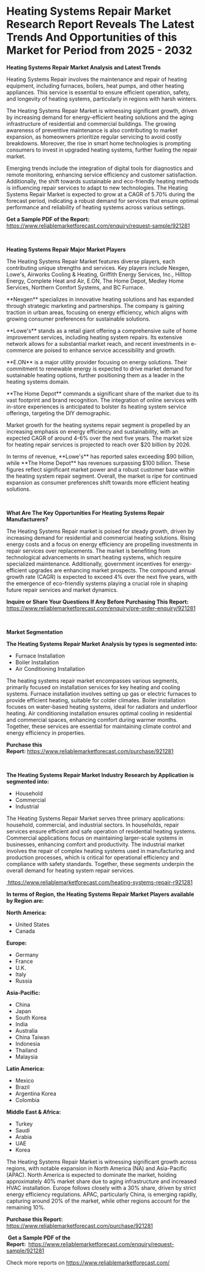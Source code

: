 <p><h1>Heating Systems Repair Market Research Report Reveals The Latest Trends And Opportunities of this Market for Period from 2025 - 2032</h1></p><p><strong>Heating Systems Repair Market Analysis and Latest Trends</strong></p>
<p><p>Heating Systems Repair involves the maintenance and repair of heating equipment, including furnaces, boilers, heat pumps, and other heating appliances. This service is essential to ensure efficient operation, safety, and longevity of heating systems, particularly in regions with harsh winters.</p><p>The Heating Systems Repair Market is witnessing significant growth, driven by increasing demand for energy-efficient heating solutions and the aging infrastructure of residential and commercial buildings. The growing awareness of preventive maintenance is also contributing to market expansion, as homeowners prioritize regular servicing to avoid costly breakdowns. Moreover, the rise in smart home technologies is prompting consumers to invest in upgraded heating systems, further fueling the repair market.</p><p>Emerging trends include the integration of digital tools for diagnostics and remote monitoring, enhancing service efficiency and customer satisfaction. Additionally, the shift towards sustainable and eco-friendly heating methods is influencing repair services to adapt to new technologies. The Heating Systems Repair Market is expected to grow at a CAGR of 5.70% during the forecast period, indicating a robust demand for services that ensure optimal performance and reliability of heating systems across various settings.</p></p>
<p><strong>Get a Sample PDF of the Report:&nbsp;</strong> <a href="https://www.reliablemarketforecast.com/enquiry/request-sample/921281?utm_campaign=2291&utm_medium=2&utm_source=Github&utm_content=ia&utm_term=05032025&utm_id=heating-systems-repair">https://www.reliablemarketforecast.com/enquiry/request-sample/921281</a></p>
<p>&nbsp;</p>
<p><strong>Heating Systems Repair Major Market Players</strong></p>
<p><p>The Heating Systems Repair Market features diverse players, each contributing unique strengths and services. Key players include Nexgen, Lowe's, Airworks Cooling & Heating, Griffith Energy Services, Inc., Hilltop Energy, Complete Heat and Air, E.ON, The Home Depot, Medley Home Services, Northern Comfort Systems, and BC Furnace.</p><p>**Nexgen** specializes in innovative heating solutions and has expanded through strategic marketing and partnerships. The company is gaining traction in urban areas, focusing on energy efficiency, which aligns with growing consumer preferences for sustainable solutions.</p><p>**Lowe's** stands as a retail giant offering a comprehensive suite of home improvement services, including heating system repairs. Its extensive network allows for a substantial market reach, and recent investments in e-commerce are poised to enhance service accessibility and growth.</p><p>**E.ON** is a major utility provider focusing on energy solutions. Their commitment to renewable energy is expected to drive market demand for sustainable heating options, further positioning them as a leader in the heating systems domain.</p><p>**The Home Depot** commands a significant share of the market due to its vast footprint and brand recognition. The integration of online services with in-store experiences is anticipated to bolster its heating system service offerings, targeting the DIY demographic.</p><p>Market growth for the heating systems repair segment is propelled by an increasing emphasis on energy efficiency and sustainability, with an expected CAGR of around 4-6% over the next five years. The market size for heating repair services is projected to reach over $20 billion by 2026.</p><p>In terms of revenue, **Lowe's** has reported sales exceeding $90 billion, while **The Home Depot** has revenues surpassing $100 billion. These figures reflect significant market power and a robust customer base within the heating system repair segment. Overall, the market is ripe for continued expansion as consumer preferences shift towards more efficient heating solutions.</p></p>
<p>&nbsp;</p>
<p><strong>What Are The Key Opportunities For Heating Systems Repair Manufacturers?</strong></p>
<p><p>The Heating Systems Repair market is poised for steady growth, driven by increasing demand for residential and commercial heating solutions. Rising energy costs and a focus on energy efficiency are propelling investments in repair services over replacements. The market is benefiting from technological advancements in smart heating systems, which require specialized maintenance. Additionally, government incentives for energy-efficient upgrades are enhancing market prospects. The compound annual growth rate (CAGR) is expected to exceed 4% over the next five years, with the emergence of eco-friendly systems playing a crucial role in shaping future repair services and market dynamics.</p></p>
<p><strong>Inquire or Share Your Questions If Any Before Purchasing This Report:</strong> <a href="https://www.reliablemarketforecast.com/enquiry/pre-order-enquiry/921281?utm_campaign=2291&utm_medium=2&utm_source=Github&utm_content=ia&utm_term=05032025&utm_id=heating-systems-repair">https://www.reliablemarketforecast.com/enquiry/pre-order-enquiry/921281</a></p>
<p>&nbsp;</p>
<p><strong>Market Segmentation</strong></p>
<p><strong>The Heating Systems Repair Market Analysis by types is segmented into:</strong></p>
<p><ul><li>Furnace Installation</li><li>Boiler Installation</li><li>Air Conditioning Installation</li></ul></p>
<p><p>The heating systems repair market encompasses various segments, primarily focused on installation services for key heating and cooling systems. Furnace installation involves setting up gas or electric furnaces to provide efficient heating, suitable for colder climates. Boiler installation focuses on water-based heating systems, ideal for radiators and underfloor heating. Air conditioning installation ensures optimal cooling in residential and commercial spaces, enhancing comfort during warmer months. Together, these services are essential for maintaining climate control and energy efficiency in properties.</p></p>
<p><strong>Purchase this Report:&nbsp;</strong><a href="https://www.reliablemarketforecast.com/purchase/921281?utm_campaign=2291&utm_medium=2&utm_source=Github&utm_content=ia&utm_term=05032025&utm_id=heating-systems-repair">https://www.reliablemarketforecast.com/purchase/921281</a></p>
<p>&nbsp;</p>
<p><strong>The Heating Systems Repair Market Industry Research by Application is segmented into:</strong></p>
<p><ul><li>Household</li><li>Commercial</li><li>Industrial</li></ul></p>
<p><p>The Heating Systems Repair Market serves three primary applications: household, commercial, and industrial sectors. In households, repair services ensure efficient and safe operation of residential heating systems. Commercial applications focus on maintaining larger-scale systems in businesses, enhancing comfort and productivity. The industrial market involves the repair of complex heating systems used in manufacturing and production processes, which is critical for operational efficiency and compliance with safety standards. Together, these segments underpin the overall demand for heating system repair services.</p></p>
<p><a href="https://www.reliablemarketforecast.com/heating-systems-repair-r921281?utm_campaign=2291&utm_medium=2&utm_source=Github&utm_content=ia&utm_term=05032025&utm_id=heating-systems-repair">&nbsp;https://www.reliablemarketforecast.com/heating-systems-repair-r921281</a></p>
<p><strong>In terms of Region, the Heating Systems Repair Market Players available by Region are:</strong></p>
<p>
    <p> <strong> North America: </strong>
        <ul>
            <li>United States</li>
            <li>Canada</li>
        </ul>
        </p> 
    <p> <strong> Europe: </strong>
        <ul>
            <li>Germany</li>
            <li>France</li>
            <li>U.K.</li>
            <li>Italy</li>
            <li>Russia</li>
        </ul>
        </p> 
    <p> <strong> Asia-Pacific: </strong>
        <ul>
            <li>China</li>
            <li>Japan</li>
            <li>South Korea</li>
            <li>India</li>
            <li>Australia</li>
            <li>China Taiwan</li>
            <li>Indonesia</li>
            <li>Thailand</li>
            <li>Malaysia</li>
        </ul>
        </p> 
    <p> <strong> Latin America: </strong>
        <ul>
            <li>Mexico</li>
            <li>Brazil</li>
            <li>Argentina Korea</li>
            <li>Colombia</li>
        </ul>
        </p> 
    <p> <strong> Middle East & Africa: </strong>
        <ul>
            <li>Turkey</li>
            <li>Saudi</li>
            <li>Arabia</li>
            <li>UAE</li>
            <li>Korea</li>
        </ul>
    </p>
    </p>
<p><p>The Heating Systems Repair Market is witnessing significant growth across regions, with notable expansion in North America (NA) and Asia-Pacific (APAC). North America is expected to dominate the market, holding approximately 40% market share due to aging infrastructure and increased HVAC installation. Europe follows closely with a 30% share, driven by strict energy efficiency regulations. APAC, particularly China, is emerging rapidly, capturing around 20% of the market, while other regions account for the remaining 10%.</p></p>
<p><strong>Purchase this Report: </strong><a href="https://www.reliablemarketforecast.com/purchase/921281?utm_campaign=2291&utm_medium=2&utm_source=Github&utm_content=ia&utm_term=05032025&utm_id=heating-systems-repair">https://www.reliablemarketforecast.com/purchase/921281</a></p>
<p>&nbsp;<strong>Get a Sample PDF of the Report:&nbsp;&nbsp;</strong><a href="https://www.reliablemarketforecast.com/enquiry/request-sample/921281?utm_campaign=2291&utm_medium=2&utm_source=Github&utm_content=ia&utm_term=05032025&utm_id=heating-systems-repair">https://www.reliablemarketforecast.com/enquiry/request-sample/921281</a></p>
<p><strong></strong></p>
<p>Check more reports on <a href="https://www.reliablemarketforecast.com/?utm_campaign=2291&utm_medium=2&utm_source=Github&utm_content=ia&utm_term=05032025&utm_id=heating-systems-repair">https://www.reliablemarketforecast.com/</a></p>